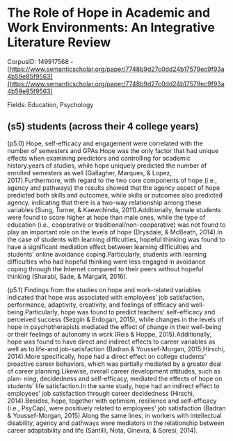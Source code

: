 # The Role of Hope in Academic and Work Environments: An Integrative Literature Review

CorpusID: 149917568 - [https://www.semanticscholar.org/paper/7748b9d27c0dd24b17579ec9f93a4b59e85f9563](https://www.semanticscholar.org/paper/7748b9d27c0dd24b17579ec9f93a4b59e85f9563)

Fields: Education, Psychology

## (s5) students (across their 4 college years)
(p5.0) Hope, self-efficacy and engagement were correlated with the number of semesters and GPAs.Hope was the only factor that had unique effects when examining predictors and controlling for academic history.years of studies, while hope uniquely predicted the number of enrolled semesters as well (Gallagher, Marques, & Lopez, 2017).Furthermore, with regard to the two core components of hope (i.e., agency and pathways) the results showed that the agency aspect of hope predicted both skills and outcomes, while skills or outcomes also predicted agency, indicating that there is a two-way relationship among these variables (Sung, Turner, & Kaewchinda, 2011).Additionally, female students were found to score higher at hope than male ones, while the type of education (i.e., cooperative or traditional/non-cooperative) was not found to play an important role on the levels of hope (Drysdale, & McBeath, 2014).In the case of students with learning difficulties, hopeful thinking was found to have a significant mediation effect between learning difficulties and students' online avoidance coping.Particularly, students with learning difficulties who had hopeful thinking were less engaged in avoidance coping through the Internet compared to their peers without hopeful thinking (Sharabi, Sade, & Margalit, 2016).

(p5.1) Findings from the studies on hope and work-related variables indicated that hope was associated with employees' job satisfaction, performance, adaptivity, creativity, and feelings of efficacy and well-being.Particularly, hope was found to predict teachers' self-efficacy and perceived success (Sezgin & Erdogan, 2015), while changes in the levels of hope in psychotherapists mediated the effect of change in their well-being or their feelings of autonomy in work (Reis & Hoppe, 2015).Additionally, hope was found to have direct and indirect effects to career variables as well as to life-and job-satisfaction (Badran & Youssef-Morgan, 2015;Hirschi, 2014).More specifically, hope had a direct effect on college students' proactive career behaviors, which was partially mediated by a greater deal of career planning.Likewise, overall career development attitudes, such as plan- ning, decidedness and self-efficacy, mediated the effects of hope on students' life satisfaction.In the same study, hope had an indirect effect to employees' job satisfaction through career decidedness (Hirschi, 2014).Besides, hope, together with optimism, resilience and self-efficacy (i.e., PsyCap), were positively related to employees' job satisfaction (Badran & Youssef-Morgan, 2015).Along the same lines, in workers with intellectual disability, agency and pathways were mediators in the relationship between career adaptability and life (Santilli, Nota, Ginevra, & Soresi, 2014).
